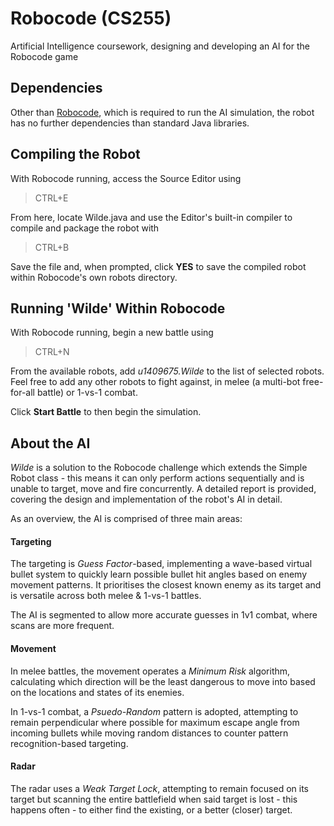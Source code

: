 # Robocode (CS255)
Artificial Intelligence coursework, designing and developing an AI for the Robocode game

## Dependencies
Other than [Robocode](http://robocode.sourceforge.net/ "Download Robocode"), which is required to run the AI simulation, the robot has no further dependencies than standard Java libraries.

## Compiling the Robot
With Robocode running, access the Source Editor using
> CTRL+E 

From here, locate Wilde.java and use the Editor's built-in compiler to compile and package the robot with
> CTRL+B

Save the file and, when prompted, click **YES** to save the compiled robot within Robocode's own robots directory.

## Running 'Wilde' Within Robocode
With Robocode running, begin a new battle using
> CTRL+N

From the available robots, add *u1409675.Wilde* to the list of selected robots. Feel free to add any other robots to fight against, in melee (a multi-bot free-for-all battle) or 1-vs-1 combat.

Click **Start Battle** to then begin the simulation.

## About the AI
*Wilde* is a solution to the Robocode challenge which extends the Simple Robot class - this means it can only perform actions sequentially and is unable to target, move and fire concurrently. A detailed report is provided, covering the design and implementation of the robot's AI in detail.

As an overview, the AI is comprised of three main areas:

#### Targeting

The targeting is *Guess Factor*-based, implementing a wave-based virtual bullet system to quickly learn possible bullet hit angles based on enemy movement patterns. It prioritises the closest known enemy as its target and is versatile across both melee & 1-vs-1 battles.

The AI is segmented to allow more accurate guesses in 1v1 combat, where scans are more frequent.

#### Movement

In melee battles, the movement operates a *Minimum Risk* algorithm, calculating which direction will be the least dangerous to move into based on the locations and states of its enemies.

In 1-vs-1 combat, a *Psuedo-Random* pattern is adopted, attempting to remain perpendicular where possible for maximum escape angle from incoming bullets while moving random distances to counter pattern recognition-based targeting.

#### Radar

The radar uses a *Weak Target Lock*, attempting to remain focused on its target but scanning the entire battlefield when said target is lost - this happens often - to either find the existing, or a better (closer) target.
